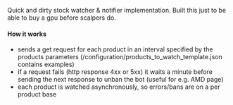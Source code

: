 Quick and dirty stock watcher & notifier implementation. Built this just to be able to buy a gpu before scalpers do.

#### How it works
- sends a get request for each product in an interval specified by the products parameters (/configuration/products_to_watch_template.json contains examples)
- if a request fails (http response 4xx or 5xx) it waits a minute before sending the next response to unban the bot (useful for e.g. AMD page)
- each product is watched asynchronously, so errors/bans are on a per product base
